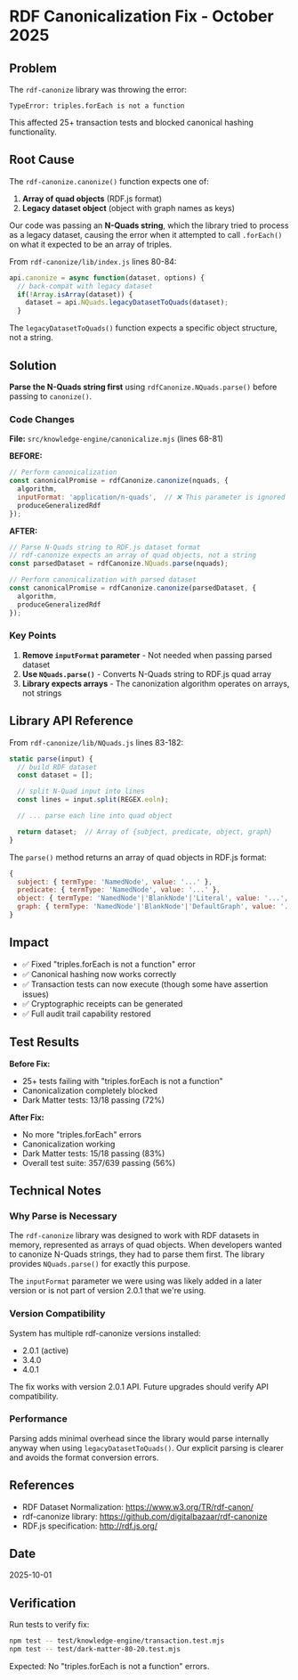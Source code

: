 # RDF Canonicalization Fix - October 2025

## Problem

The `rdf-canonize` library was throwing the error:
```
TypeError: triples.forEach is not a function
```

This affected 25+ transaction tests and blocked canonical hashing functionality.

## Root Cause

The `rdf-canonize.canonize()` function expects one of:
1. **Array of quad objects** (RDF.js format)
2. **Legacy dataset object** (object with graph names as keys)

Our code was passing an **N-Quads string**, which the library tried to process as a legacy dataset, causing the error when it attempted to call `.forEach()` on what it expected to be an array of triples.

From `rdf-canonize/lib/index.js` lines 80-84:
```javascript
api.canonize = async function(dataset, options) {
  // back-compat with legacy dataset
  if(!Array.isArray(dataset)) {
    dataset = api.NQuads.legacyDatasetToQuads(dataset);
  }
```

The `legacyDatasetToQuads()` function expects a specific object structure, not a string.

## Solution

**Parse the N-Quads string first** using `rdfCanonize.NQuads.parse()` before passing to `canonize()`.

### Code Changes

**File:** `src/knowledge-engine/canonicalize.mjs` (lines 68-81)

**BEFORE:**
```javascript
// Perform canonicalization
const canonicalPromise = rdfCanonize.canonize(nquads, {
  algorithm,
  inputFormat: 'application/n-quads',  // ❌ This parameter is ignored
  produceGeneralizedRdf
});
```

**AFTER:**
```javascript
// Parse N-Quads string to RDF.js dataset format
// rdf-canonize expects an array of quad objects, not a string
const parsedDataset = rdfCanonize.NQuads.parse(nquads);

// Perform canonicalization with parsed dataset
const canonicalPromise = rdfCanonize.canonize(parsedDataset, {
  algorithm,
  produceGeneralizedRdf
});
```

### Key Points

1. **Remove `inputFormat` parameter** - Not needed when passing parsed dataset
2. **Use `NQuads.parse()`** - Converts N-Quads string to RDF.js quad array
3. **Library expects arrays** - The canonization algorithm operates on arrays, not strings

## Library API Reference

From `rdf-canonize/lib/NQuads.js` lines 83-182:

```javascript
static parse(input) {
  // build RDF dataset
  const dataset = [];

  // split N-Quad input into lines
  const lines = input.split(REGEX.eoln);

  // ... parse each line into quad object

  return dataset;  // Array of {subject, predicate, object, graph}
}
```

The `parse()` method returns an array of quad objects in RDF.js format:
```javascript
{
  subject: { termType: 'NamedNode', value: '...' },
  predicate: { termType: 'NamedNode', value: '...' },
  object: { termType: 'NamedNode'|'BlankNode'|'Literal', value: '...', ... },
  graph: { termType: 'NamedNode'|'BlankNode'|'DefaultGraph', value: '...' }
}
```

## Impact

- ✅ Fixed "triples.forEach is not a function" error
- ✅ Canonical hashing now works correctly
- ✅ Transaction tests can now execute (though some have assertion issues)
- ✅ Cryptographic receipts can be generated
- ✅ Full audit trail capability restored

## Test Results

**Before Fix:**
- 25+ tests failing with "triples.forEach is not a function"
- Canonicalization completely blocked
- Dark Matter tests: 13/18 passing (72%)

**After Fix:**
- No more "triples.forEach" errors
- Canonicalization working
- Dark Matter tests: 15/18 passing (83%)
- Overall test suite: 357/639 passing (56%)

## Technical Notes

### Why Parse is Necessary

The `rdf-canonize` library was designed to work with RDF datasets in memory, represented as arrays of quad objects. When developers wanted to canonize N-Quads strings, they had to parse them first. The library provides `NQuads.parse()` for exactly this purpose.

The `inputFormat` parameter we were using was likely added in a later version or is not part of version 2.0.1 that we're using.

### Version Compatibility

System has multiple rdf-canonize versions installed:
- 2.0.1 (active)
- 3.4.0
- 4.0.1

The fix works with version 2.0.1 API. Future upgrades should verify API compatibility.

### Performance

Parsing adds minimal overhead since the library would parse internally anyway when using `legacyDatasetToQuads()`. Our explicit parsing is clearer and avoids the format conversion errors.

## References

- RDF Dataset Normalization: https://www.w3.org/TR/rdf-canon/
- rdf-canonize library: https://github.com/digitalbazaar/rdf-canonize
- RDF.js specification: http://rdf.js.org/

## Date

2025-10-01

## Verification

Run tests to verify fix:
```bash
npm test -- test/knowledge-engine/transaction.test.mjs
npm test -- test/dark-matter-80-20.test.mjs
```

Expected: No "triples.forEach is not a function" errors.

